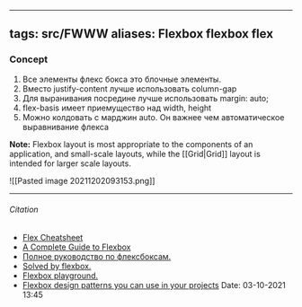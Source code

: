 

---
tags: src/FWWW
aliases: Flexbox flexbox flex
---
### Concept

1. Все элементы флекс бокса это блочные элементы.
2. Вместо justify-content лучше использовать column-gap
3. Для выранивания посредине лучше использовать margin: auto;
4. flex-basis имеет приемущество над width, height
5. Можно колдовать с марджин auto. Он важнее чем автоматическое выравнивание флекса

**Note:** Flexbox layout is most appropriate to the components of an application, and small-scale layouts, while the [[Grid|Grid]] layout is intended for larger scale layouts.

![[Pasted image 20211202093153.png]]

---
###### Citation 
- [Flex Cheatsheet](https://yoksel.github.io/flex-cheatsheet/)
- [A Complete Guide to Flexbox](https://css-tricks.com/snippets/css/a-guide-to-flexbox/#basics-and-terminology)
- [Полное руководство по флексбоксам.](http://frontender.info/a-guide-to-flexbox/)
- [Solved by flexbox.](http://philipwalton.github.io/solved-by-flexbox)
- [Flexbox playground.](http://codepen.io/enxaneta/full/adLPwv/)
- [Flexbox design patterns you can use in your projects](https://www.youtube.com/watch?v=vQAvjof1oe4&list=WL&index=2)
Date: 03-10-2021 13:45

